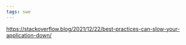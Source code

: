 ```yaml
---
tags: swe
---
```


<https://stackoverflow.blog/2021/12/22/best-practices-can-slow-your-application-down/>
